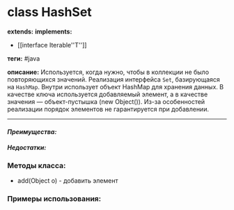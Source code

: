 # class HashSet
**extends:** 
**implements:** 
- [[interface Iterable''T'']]

**теги:** #java

**описание:** Используется, когда нужно, чтобы в коллекции не было повторяющихся значений. Реализация интерфейса `Set`, базирующаяся на `HashMap`. Внутри использует объект HashMap для хранения данных. В качестве ключа используется добавляемый элемент, а в качестве значения — объект-пустышка (new Object()). Из-за особенностей реализации порядок элементов не гарантируется при добавлении.

---
#### *Преимущества:*

#### *Недостатки:*

### Методы класса:
- add(Object o) - добавить элемент

### Примеры использования:
